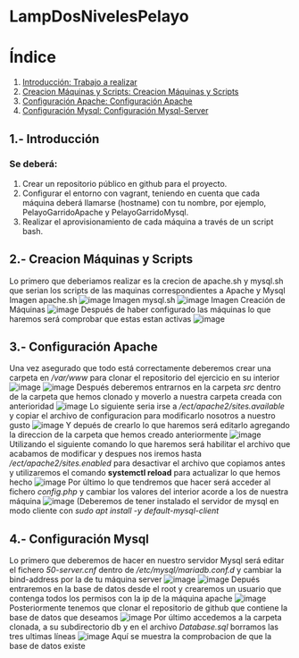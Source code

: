 # LampDosNivelesPelayo
# Índice
1. [Introducción: Trabajo a realizar](#Introducción)
2. [Creacion Máquinas y Scripts: Creacion Máquinas y Scripts](#Creacion-MaquinasyScripts)
3. [Configuración Apache: Configuración Apache](#Configuracion-Apache)
4. [Configuración Mysql: Configuración Mysql-Server](#Configuracion-Mysql)
   
## 1.- Introducción

### Se deberá:
1. Crear un repositorio público en github para el proyecto.
2. Configurar el entorno con vagrant, teniendo en cuenta que cada máquina deberá llamarse (hostname) con tu nombre, por ejemplo, PelayoGarridoApache y PelayoGarridoMysql.
3. Realizar el aprovisionamiento de cada máquina a través de un script bash.


## 2.- Creacion Máquinas y Scripts

Lo primero que deberiamos realizar es la crecion de apache.sh y mysql.sh que serian los scripts de las maquinas correspondientes a Apache y Mysql
Imagen apache.sh
![image](https://github.com/Pelayo23/LampDosNivelesPelayo/assets/146436033/a57ccde4-4f63-4091-b91e-1a3148e39cf7)
Imagen mysql.sh
![image](https://github.com/Pelayo23/LampDosNivelesPelayo/assets/146436033/63ea6ce1-914b-4056-b9b4-3b5e98ce5640)
Imagen Creación de Máquinas
![image](https://github.com/Pelayo23/LampDosNivelesPelayo/assets/146436033/bec0deb7-53b7-4c1c-833c-b35e557cd2b2)
Después de haber configurado las máquinas lo que haremos será comprobar que estas estan activas
![image](https://github.com/Pelayo23/LampDosNivelesPelayo/assets/146436033/65a2a59c-7e23-4aa5-848a-17b8c3b244d9)

## 3.- Configuración Apache

Una vez asegurado que todo está correctamente deberemos crear una carpeta en */var/www* para clonar el repositorio del ejercicio en su interior
![image](https://github.com/Pelayo23/LampDosNivelesPelayo/assets/146436033/3d3ed47b-d0fc-40fd-8d07-4253fcfc39ff)
![image](https://github.com/Pelayo23/LampDosNivelesPelayo/assets/146436033/aff5e5a6-2bb8-4a05-a763-2666e009d0c0)
Después deberemos entrarnos en la carpeta *src* dentro de la carpeta que hemos clonado y moverlo a nuestra carpeta creada con anterioridad
![image](https://github.com/Pelayo23/LampDosNivelesPelayo/assets/146436033/bcabf0a1-6dad-4511-83b5-f785c9fc7e7e)
Lo siguiente seria irse a */ect/apache2/sites.available* y copiar el archivo de configuracion para modificarlo nosotros a nuestro gusto
![image](https://github.com/Pelayo23/LampDosNivelesPelayo/assets/146436033/8b897580-bee1-424f-977a-e2cb5299c8c4)
Y depués de crearlo lo que haremos será editarlo agregando la direccion de la carpeta que hemos creado anteriormente
![image](https://github.com/Pelayo23/LampDosNivelesPelayo/assets/146436033/4814f9f4-accf-452f-bb6c-3237f81dd9cc)
Utilizando el siguiente comando lo que haremos será habilitar el archivo que acabamos de modificar y despues nos iremos hasta */ect/apache2/sites.enabled* para desactivar el archivo que copiamos antes y utilizaremos el comando **systemctl reload** para actualizar lo que hemos hecho
![image](https://github.com/Pelayo23/LampDosNivelesPelayo/assets/146436033/00c6c9b6-23ae-4e88-8617-b91df3f3cf26)
Por último lo que tendremos que hacer será acceder al fichero *config.php* y cambiar los valores del interior acorde a los de nuestra máquina
![image](https://github.com/Pelayo23/LampDosNivelesPelayo/assets/146436033/be2da028-dcb6-4fd9-a618-9f0928f05a96)
(Deberemos de tener instalado el servidor de mysql en modo cliente con *sudo apt install -y default-mysql-client* 
## 4.- Configuración Mysql

Lo primero que deberemos de hacer en nuestro servidor Mysql será editar el fichero *50-server.cnf* dentro de */etc/mysql/mariadb.conf.d* y cambiar la bind-address por la de tu máquina server
![image](https://github.com/Pelayo23/LampDosNivelesPelayo/assets/146436033/6578c6ca-ae92-42ae-bcbf-7894063e6957)
![image](https://github.com/Pelayo23/LampDosNivelesPelayo/assets/146436033/ac10fefd-e4c2-4b04-a3e1-fb137517f3f4)
Depués entraremos en la base de datos desde el root y crearemos un usuario que contenga todos los permisos con la ip de la máquina apache
![image](https://github.com/Pelayo23/LampDosNivelesPelayo/assets/146436033/0df9fa06-e001-44fa-8c14-ff75b90c3b2e)
Posteriormente tenemos que clonar el repositorio de github que contiene la base de datos que deseamos
![image](https://github.com/Pelayo23/LampDosNivelesPelayo/assets/146436033/924e0266-d0e2-4eb5-8dea-9e3fdde8de5d)
Por último accedemos a la carpeta clonada, a su subdirectorio db y en el archivo *Database.sql* borramos las tres ultimas líneas
![image](https://github.com/Pelayo23/LampDosNivelesPelayo/assets/146436033/b71a1139-7390-4eb1-8730-ee033f5116ec)
Aquí se muestra la comprobacion de que la base de datos existe
